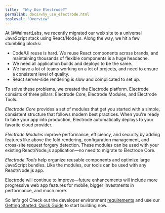```yaml
---
title:  "Why Use Electrode?"
permalink: docs/why_use_electrode.html
toplevel: "Overview"
---
```


At @WalmartLabs, we recently migrated our web site to a universal JavaScript
stack using React/Node.js. Along the way, we hit a few stumbling blocks:

* Code/UI reuse is hard. We reuse React components across brands, and maintaining
    thousands of flexible components is a huge headache.
* We need all application builds and deploys to be the same.
* We have a lot of teams working on a lot of projects, and need to ensure
    a consistent level of quality.
* React server-side rendering is slow and complicated to set up.

To solve these problems, we created the Electrode platform. Electrode consists
of three pillars: Electrode Core, Electrode Modules, and Electrode Tools.

*Electrode Core* provides a set of modules that get you started with a simple,
consistent structure that follows modern best practices. When you're ready to
take your app into production, Electrode automatically deploys to your favorite
cloud provider.

*Electrode Modules* improve performance, efficiency, and security by adding
features like above the fold rendering, configuration management, and cross-site
request forgery detection. These modules can be used with your existing
React/Node.js application—no need to migrate to Electrode Core.

*Electrode Tools* help organize reusable components and optimize large
JavaScript bundles. Like the modules, our tools can be used with any
React/Node.js app.

Electrode will continue to improve—future enhancements will include more
progressive web app features for mobile, bigger investments in performance, and
much more.

So let's go! Check out the developer environment
[requirements](requirements.html) and use our [Getting Started: Quick
Guide](quick_guide.html) to start building now.
